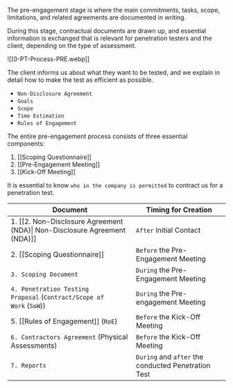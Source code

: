 The pre-engagement stage is where the main commitments, tasks, scope, limitations, and related agreements are documented in writing. 

During this stage, contractual documents are drawn up, and essential information is exchanged that is relevant for penetration testers and the client, depending on the type of assessment.

![[0-PT-Process-PRE.webp]]

The client informs us about what they want to be tested, and we explain in detail how to make the test as efficient as possible.

- `Non-Disclosure Agreement`
- `Goals`
- `Scope`
- `Time Estimation`
- `Rules of Engagement`


The entire pre-engagement process consists of three essential components:
1. [[Scoping Questionnaire]]
2. [[Pre-Engagement Meeting]]
3. [[Kick-Off Meeting]]

It is essential to know `who in the company is permitted` to contract us for a penetration test. 

| **Document**                                                              | **Timing for Creation**                             |
| ------------------------------------------------------------------------- | --------------------------------------------------- |
| 1. [[2. Non-Disclosure Agreement (NDA)\| Non-Disclosure Agreement (NDA)]] | `After` Initial Contact                             |
| 2. [[Scoping Questionnaire]]                                              | `Before` the Pre-Engagement Meeting                 |
| `3. Scoping Document`                                                     | `During` the Pre-Engagement Meeting                 |
| `4. Penetration Testing Proposal` (`Contract/Scope of Work` (`SoW`))      | `During` the Pre-engagement Meeting                 |
| 5. [[Rules of Engagement]] (`RoE`)                                        | `Before` the Kick-Off Meeting                       |
| `6. Contractors Agreement` (Physical Assessments)                         | `Before` the Kick-Off Meeting                       |
| `7. Reports`                                                              | `During` and `after` the conducted Penetration Test |
